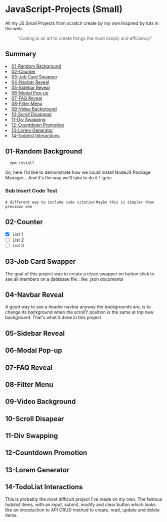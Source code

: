 # JavaScript-Projects (Small)
All my JS Small Projects from scratch create by my own/inspired by tuts in the web.

> "Coding is an art to create things the most simply and efficiency"
## Summary
<li><a href="#01-random-background">01-Random Background</a></li>
<li><a href="#02-counter">02-Counter</a></li>
<li><a href="#03-job-card-swapper">03-Job Card Swapper</a></li>
<li><a href="#04-navbar-reveal">04-Navbar Reveal</a></li>
<li><a href="#05-sidebar-reveal">05-Sidebar Reveal</a></li>
<li><a href="#06-modal-pop-up">06-Modal Pop-up</a></li>
<li><a href="#07-faq-reveal">07-FAQ Reveal</a></li>
<li><a href="#08-filter-menu">08-Filter Menu</a></li>
<li><a href="#09-video-background">09-Video Background</a></li>
<li><a href="#10-scroll-disappear">10-Scroll Disappear</a></li>
<li><a href="#11-div-swapping">11-Div Swapping</a></li>
<li><a href="#12-countdown-promotion">12-Countdown Promotion</a></li>
<li><a href="#13-lorem-generator">13-Lorem Generator</a></li>
<li><a href="#14-todolist-interactions">14-Todolist Interactions</a></li>

## 01-Random Background
```sh
  npm install
```
<p>So, here I'ld like to demonstrate how we could install NodeJS Package Manager... And it's the way we'll take to do it ! :grin: </p>

### Sub Insert Code Test
``
  A different way to include code citation
``
`Maybe this is simpler than previous one`

## 02-Counter
- [x] List 1 <img scr="vanilla/project-10-dispscroll/img/"/>
- [ ] List 2
- [ ] List 3

## 03-Job Card Swapper
<p>The goal of this project was to create a clean swapper on button click to see all members on a database file : like .json documents</p>

## 04-Navbar Reveal
<p>A good way to see a header navbar anyway the backgrounds are, is to change its background when the scrollY position is the same at top new background. That's what it done in this project.</p>

## 05-Sidebar Reveal
## 06-Modal Pop-up
## 07-FAQ Reveal
## 08-Filter Menu
## 09-Video Background
## 10-Scroll Disapear
## 11-Div Swapping
## 12-Countdown Promotion
## 13-Lorem Generator
## 14-TodoList Interactions
<p>This is probably the most difficult project I've made on my own. The famous todolist items, with an input, submit, modify and clear button which looks like an introduction to API CRUD method to create, read, update and delete items.</p>

<!-- This is a simple comment where the variables are declared -->
[contributors-shield]: https://img.shields.io/github/contributors/othneildrew/Best-README-Template.svg?style=for-the-badge
[contributors-url]: https://github.com/othneildrew/Best-README-Template/graphs/contributors
